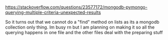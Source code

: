 https://stackoverflow.com/questions/23577172/mongodb-pymongo-querying-multiple-criteria-unexpected-results

So it turns out that we cannot do a "find" method on lists as its a mongodb collection only thing. Im busy rn but I am planning on making it so all the querying happens in one file and the other files deal with the preparing stuff 
